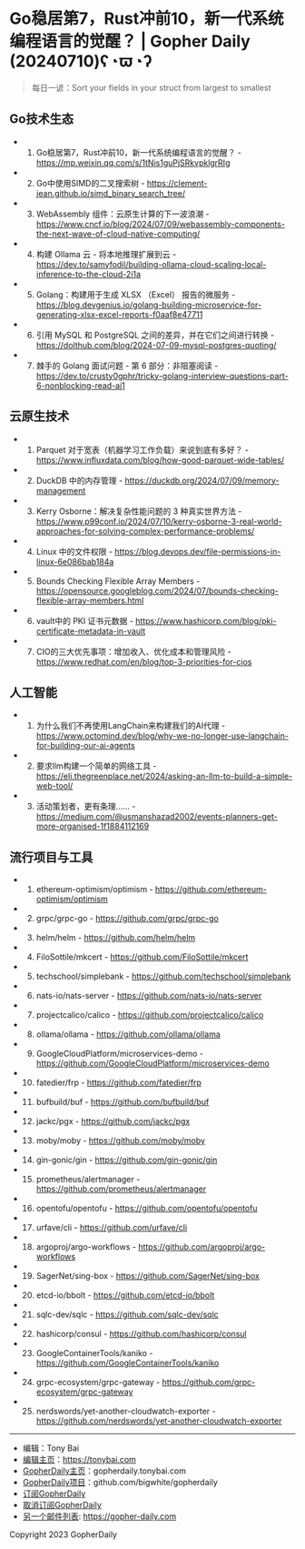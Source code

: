 # Go稳居第7，Rust冲前10，新一代系统编程语言的觉醒？ | Gopher Daily (20240710)ʕ◔ϖ◔ʔ

>每日一谚：Sort your fields in your struct from largest to smallest

## Go技术生态


- 1. Go稳居第7，Rust冲前10，新一代系统编程语言的觉醒？ - https://mp.weixin.qq.com/s/1tNis1guPjSRkvpklgrRIg

- 2. Go中使用SIMD的二叉搜索树 - https://clement-jean.github.io/simd_binary_search_tree/

- 3. WebAssembly 组件：云原生计算的下一波浪潮 - https://www.cncf.io/blog/2024/07/09/webassembly-components-the-next-wave-of-cloud-native-computing/

- 4. 构建 Ollama 云 - 将本地推理扩展到云 - https://dev.to/samyfodil/building-ollama-cloud-scaling-local-inference-to-the-cloud-2i1a

- 5. Golang：构建用于生成 XLSX （Excel） 报告的微服务 - https://blog.devgenius.io/golang-building-microservice-for-generating-xlsx-excel-reports-f0aaf8e47711

- 6. 引用 MySQL 和 PostgreSQL 之间的差异，并在它们之间进行转换 - https://dolthub.com/blog/2024-07-09-mysql-postgres-quoting/

- 7. 棘手的 Golang 面试问题 - 第 6 部分：非阻塞阅读 - https://dev.to/crusty0gphr/tricky-golang-interview-questions-part-6-nonblocking-read-aj1


## 云原生技术


- 1. Parquet 对于宽表（机器学习工作负载）来说到底有多好？ - https://www.influxdata.com/blog/how-good-parquet-wide-tables/

- 2. DuckDB 中的内存管理 - https://duckdb.org/2024/07/09/memory-management

- 3. Kerry Osborne：解决复杂性能问题的 3 种真实世界方法 - https://www.p99conf.io/2024/07/10/kerry-osborne-3-real-world-approaches-for-solving-complex-performance-problems/

- 4. Linux 中的文件权限 - https://blog.devops.dev/file-permissions-in-linux-6e086bab184a

- 5. Bounds Checking Flexible Array Members - https://opensource.googleblog.com/2024/07/bounds-checking-flexible-array-members.html

- 6. vault中的 PKI 证书元数据 - https://www.hashicorp.com/blog/pki-certificate-metadata-in-vault

- 7. CIO的三大优先事项：增加收入、优化成本和管理风险 - https://www.redhat.com/en/blog/top-3-priorities-for-cios


## 人工智能


- 1. 为什么我们不再使用LangChain来构建我们的AI代理 - https://www.octomind.dev/blog/why-we-no-longer-use-langchain-for-building-our-ai-agents

- 2. 要求llm构建一个简单的网络工具 - https://eli.thegreenplace.net/2024/asking-an-llm-to-build-a-simple-web-tool/

- 3. 活动策划者，更有条理...... - https://medium.com/@usmanshazad2002/events-planners-get-more-organised-1f1884112169


## 流行项目与工具


- 1. ethereum-optimism/optimism - https://github.com/ethereum-optimism/optimism

- 2. grpc/grpc-go - https://github.com/grpc/grpc-go

- 3. helm/helm - https://github.com/helm/helm

- 4. FiloSottile/mkcert - https://github.com/FiloSottile/mkcert

- 5. techschool/simplebank - https://github.com/techschool/simplebank

- 6. nats-io/nats-server - https://github.com/nats-io/nats-server

- 7. projectcalico/calico - https://github.com/projectcalico/calico

- 8. ollama/ollama - https://github.com/ollama/ollama

- 9. GoogleCloudPlatform/microservices-demo - https://github.com/GoogleCloudPlatform/microservices-demo

- 10. fatedier/frp - https://github.com/fatedier/frp

- 11. bufbuild/buf - https://github.com/bufbuild/buf

- 12. jackc/pgx - https://github.com/jackc/pgx

- 13. moby/moby - https://github.com/moby/moby

- 14. gin-gonic/gin - https://github.com/gin-gonic/gin

- 15. prometheus/alertmanager - https://github.com/prometheus/alertmanager

- 16. opentofu/opentofu - https://github.com/opentofu/opentofu

- 17. urfave/cli - https://github.com/urfave/cli

- 18. argoproj/argo-workflows - https://github.com/argoproj/argo-workflows

- 19. SagerNet/sing-box - https://github.com/SagerNet/sing-box

- 20. etcd-io/bbolt - https://github.com/etcd-io/bbolt

- 21. sqlc-dev/sqlc - https://github.com/sqlc-dev/sqlc

- 22. hashicorp/consul - https://github.com/hashicorp/consul

- 23. GoogleContainerTools/kaniko - https://github.com/GoogleContainerTools/kaniko

- 24. grpc-ecosystem/grpc-gateway - https://github.com/grpc-ecosystem/grpc-gateway

- 25. nerdswords/yet-another-cloudwatch-exporter - https://github.com/nerdswords/yet-another-cloudwatch-exporter


----

- 编辑：Tony Bai
- [编辑主页](https://tonybai.com)：https://tonybai.com
- [GopherDaily主页](https://gopherdaily.tonybai.com)：gopherdaily.tonybai.com
- [GopherDaily项目](https://github.com/bigwhite/gopherdaily)：github.com/bigwhite/gopherdaily
- [订阅GopherDaily](https://gopherdaily.tonybai.com/subscribe)
- [取消订阅GopherDaily](https://gopherdaily.tonybai.com/unsubscribe)
- [另一个邮件列表](https://gopher-daily.com): https://gopher-daily.com

Copyright 2023 GopherDaily
